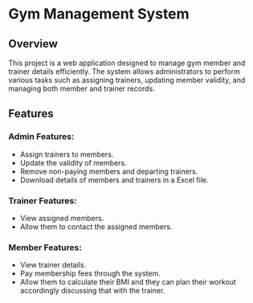 # Gym Management System

## Overview
This project is a web application designed to manage gym member and trainer details efficiently. The system allows administrators to perform various tasks such as assigning trainers, updating member validity, and managing both member and trainer records.

## Features

### Admin Features:
- Assign trainers to members.
- Update the validity of members.
- Remove non-paying members and departing trainers.
- Download details of members and trainers in a Excel file.

### Trainer Features:
- View assigned members.
- Allow them to contact the assigned members.

### Member Features:
- View trainer details.
- Pay membership fees through the system.
- Allow them to calculate their BMI and they can plan their workout accordingly discussing that with the trainer.

